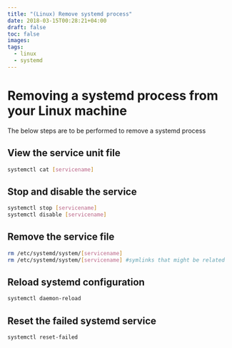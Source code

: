 ```yaml
---
title: "(Linux) Remove systemd process"
date: 2018-03-15T00:28:21+04:00
draft: false
toc: false
images:
tags:
  - linux
  - systemd
---
```

# Removing a systemd process from your Linux machine

The below steps are to be performed to remove a systemd process

## View the service unit file
```sh
systemctl cat [servicename]
```

## Stop and disable the service 
```sh
systemctl stop [servicename]
systemctl disable [servicename]
```

## Remove the service file
```sh
rm /etc/systemd/system/[servicename]
rm /etc/systemd/system/[servicename] #symlinks that might be related
```

## Reload systemd configuration
```sh
systemctl daemon-reload
```

## Reset the failed systemd service
```sh
systemctl reset-failed
```
